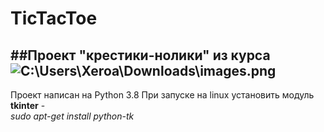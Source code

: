 # TicTacToe

## ##Проект "крестики-нолики" из курса ![C:\Users\Xeroa\Downloads\images.png](https://letpy.com/)

Проект написан на Python 3.8
При запуске на linux установить модуль **tkinter** -  
_sudo apt-get install python-tk_

